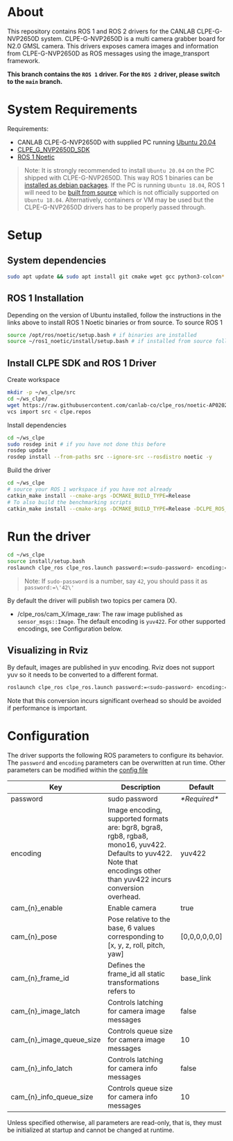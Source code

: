 # About

This repository contains ROS 1 and ROS 2 drivers for the CANLAB CLPE-G-NVP2650D system.
CLPE-G-NVP2650D is a multi camera grabber board for N2.0 GMSL camera.
This drivers exposes camera images and information from CLPE-G-NVP2650D as ROS messages using the image_transport framework.

**This branch contains the `ROS 1` driver. For the `ROS 2` driver, please switch to the `main` branch.**

# System Requirements

Requirements:
  * CANLAB CLPE-G-NVP2650D with supplied PC running [Ubuntu 20.04](https://releases.ubuntu.com/20.04/)
  * [CLPE_G_NVP2650D_SDK](https://github.com/canlab-co/CLPE_G_NVP2650D_SDK)
  * [ROS 1 Noetic](http://wiki.ros.org/noetic)

> Note: It is strongly recommended to install `Ubuntu 20.04` on the PC shipped with CLPE-G-NVP2650D. This way ROS 1 binaries can be [installed as debian packages](http://wiki.ros.org/noetic/Installation/Ubuntu). If the PC is running `Ubuntu 18.04`, ROS 1 will need to be [built from source](http://wiki.ros.org/noetic/Installation/Source) which is not officially supported on `Ubuntu 18.04`.
Alternatively, containers or VM may be used but the CLPE-G-NVP2650D drivers has to be properly passed through.

# Setup

## System dependencies
```bash
sudo apt update && sudo apt install git cmake wget gcc python3-colcon* python3-rosdep python3-vcstool -y
```

## ROS 1 Installation
Depending on the version of Ubuntu installed, follow the instructions in the links above to install ROS 1 Noetic binaries or from source.
To source ROS 1
```bash
source /opt/ros/noetic/setup.bash # if binaries are installed
source ~/ros1_noetic/install/setup.bash # if installed from source following link above
```

## Install CLPE SDK and ROS 1 Driver
Create workspace
```bash
mkdir -p ~/ws_clpe/src
cd ~/ws_clpe/
wget https://raw.githubusercontent.com/canlab-co/clpe_ros/noetic-AP0202/clpe.repos
vcs import src < clpe.repos
```

Install dependencies

```bash
cd ~/ws_clpe
sudo rosdep init # if you have not done this before
rosdep update
rosdep install --from-paths src --ignore-src --rosdistro noetic -y
```
Build the driver

```bash
cd ~/ws_clpe
# source your ROS 1 workspace if you have not already
catkin_make install --cmake-args -DCMAKE_BUILD_TYPE=Release
# To also build the benchmarking scripts
catkin_make install --cmake-args -DCMAKE_BUILD_TYPE=Release -DCLPE_ROS_BUILD_BENCHMARKS=On
```

# Run the driver

```bash
cd ~/ws_clpe
source install/setup.bash
roslaunch clpe_ros clpe_ros.launch password:=<sudo-password> encoding:=yuv422
```

> Note: If `sudo-password` is a number, say `42`, you should pass it as `password:=\'42\'`

By default the driver will publish two topics per camera (X).
* /clpe_ros/cam_X/image_raw: The raw image published as `sensor_msgs::Image`. The default encoding is `yuv422`. For other supported encodings, see Configuration below.

## Visualizing in Rviz

By default, images are published in yuv encoding. Rviz does not support yuv so it needs to be converted to a different format.

```bash
roslaunch clpe_ros clpe_ros.launch password:=<sudo-password> encoding:=bgr8
```

Note that this conversion incurs significant overhead so should be avoided if performance is important.

# Configuration

The driver supports the following ROS parameters to configure its behavior. The `password` and `encoding` parameters can be overwritten at run time. Other parameters can be modified within the [config file](config/clpe_config.yaml)

| Key | Description | Default |
|-|-|-|
| password | sudo password | *\*Required\** |
| encoding | Image encoding, supported formats are: bgr8, bgra8, rgb8, rgba8, mono16, yuv422. Defaults to yuv422. Note that encodings other than yuv422 incurs conversion overhead. | yuv422 |
| cam_{n}_enable | Enable camera | true |
| cam_{n}_pose | Pose relative to the base, 6 values corresponding to [x, y, z, roll, pitch, yaw] | [0,0,0,0,0,0] |
| cam_{n}_frame_id | Defines the frame_id all static transformations refers to | base_link |
| cam_{n}_image_latch | Controls latching for camera image messages | false |
| cam_{n}_image_queue_size | Controls queue size for camera image messages | 10 |
| cam_{n}_info_latch | Controls latching for camera info messages | false |
| cam_{n}_info_queue_size | Controls queue size for camera info messages | 10 |

Unless specified otherwise, all parameters are read-only, that is, they must be initialized at startup and cannot be changed at runtime.
